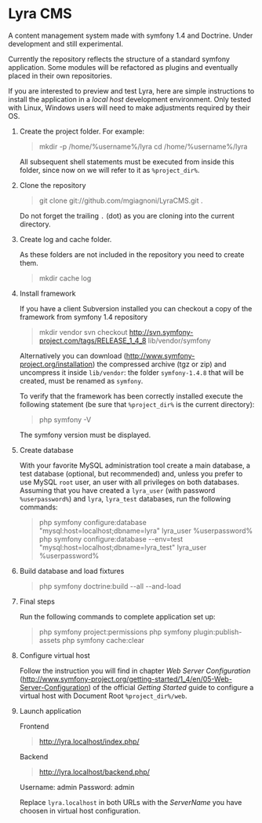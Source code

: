 Lyra CMS
========

A content management system made with symfony 1.4 and Doctrine. Under development and still experimental.

Currently the repository reflects the structure of a standard symfony application. Some modules will be refactored as plugins and eventually placed in their own repositories.

If you are interested to preview and test Lyra, here are simple instructions to install the application in a *local host* development environment. Only tested with Linux, Windows users will need to make adjustments required by their OS.

1.  Create the project folder. For example:

    > mkdir -p /home/%username%/lyra
    > cd /home/%username%/lyra

    All subsequent shell statements must be executed from inside this folder, since now on we will refer to it as `%project_dir%`.

2.  Clone the repository

    > git clone git://github.com/mgiagnoni/LyraCMS.git .

    Do not forget the trailing `.` (dot) as you are cloning into the current directory.

3.  Create log and cache folder.

    As these folders are not included in the repository you need to create them.

    > mkdir cache log

4.  Install framework

    If you have a client Subversion installed you can checkout a copy of the framework from symfony 1.4 repository

    > mkdir vendor
    > svn checkout http://svn.symfony-project.com/tags/RELEASE_1_4_8 lib/vendor/symfony

    Alternatively you can download (http://www.symfony-project.org/installation) the compressed archive (tgz or zip) and uncompress it inside `lib/vendor`: the folder `symfony-1.4.8` that will be created, must be renamed as `symfony`.

    To verify that the framework has been correctly installed execute the following statement (be sure that `%project_dir%` is the current directory):

    > php symfony -V

    The symfony version must be displayed.

5.  Create database

    With your favorite MySQL administration tool create a main database, a test database (optional, but recommended) and, unless you prefer to use MySQL `root` user, an user with all privileges on both databases. Assuming that you have created a `lyra_user` (with password `%userpassword%`) and `lyra`, `lyra_test` databases, run the following commands:

    > php symfony configure:database "mysql:host=localhost;dbname=lyra" lyra_user %userpassword%
    > php symfony configure:database --env=test "mysql:host=localhost;dbname=lyra_test" lyra_user %userpassword%

6.  Build database and load fixtures

    > php symfony doctrine:build --all --and-load

7.  Final steps
    
    Run the following commands to complete application set up:

    > php symfony project:permissions
    > php symfony plugin:publish-assets
    > php symfony cache:clear

8.  Configure virtual host

    Follow the instruction you will find in chapter *Web Server Configuration* (http://www.symfony-project.org/getting-started/1_4/en/05-Web-Server-Configuration) of the official *Getting Started* guide to configure a virtual host with Document Root `%project_dir%/web`.

9.  Launch application

    Frontend

    > http://lyra.localhost/index.php/

    Backend

    > http://lyra.localhost/backend.php/
    
    Username: admin
    Password: admin

    Replace `lyra.localhost` in both URLs with the *ServerName* you have choosen in virtual host configuration.

